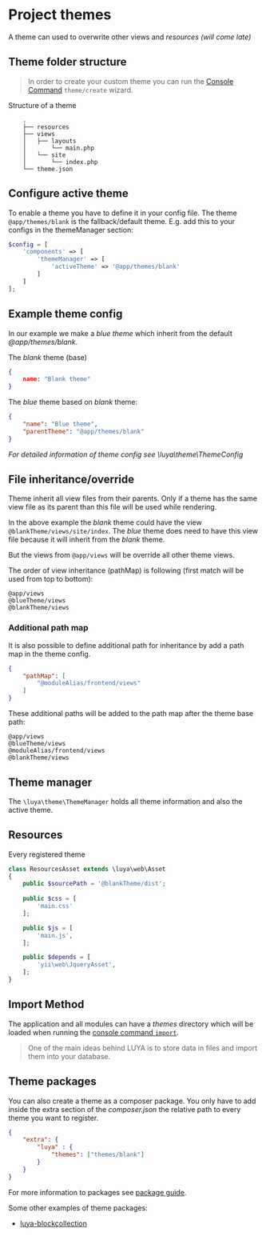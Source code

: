 # Project themes

A theme can used to overwrite other views and _resources (will come late)_

## Theme folder structure

> In order to create your custom theme you can run the [Console Command](luya-console.md) `theme/create` wizard.

Structure of a theme

```
    .
    ├── resources
    ├── views
    │   ├── layouts
    │       └── main.php
    │   └── site
    │       └── index.php
    └── theme.json
```

## Configure active theme

To enable a theme you have to define it in your config file. The theme `@app/themes/blank` is the fallback/default theme.
E.g. add this to your configs in the themeManager section:

```php
$config = [
    'components' => [
        'themeManager' => [
            'activeTheme' => '@app/themes/blank'
        ]
    ]
];
``` 

## Example theme config

In our example we make a *blue theme* which inherit from the default *@app/themes/blank*.

The *blank* theme (base)

```theme.json
{
    name: "Blank theme"
}
```

The *blue* theme based on *blank* theme:

```theme.json
{
    "name": "Blue theme",
    "parentTheme": "@app/themes/blank"
}
```

*For detailed information of theme config see \luya\theme\ThemeConfig*

## File inheritance/override

Theme inherit all view files from their parents. Only if a theme has the same view file as its parent than this file will be used while rendering.

In the above example the *blank* theme could have the view `@blankTheme/views/site/index`.
The *blue* theme does need to have this view file because it will inherit from the *blank* theme.

But the views from `@app/views` will be override all other theme views.

The order of view inheritance (pathMap) is following (first match will be used from top to bottom):

```pathmap
@app/views
@blueTheme/views
@blankTheme/views
```

### Additional path map

It is also possible to define additional path for inheritance by add a path map in the theme config.

```theme.json
{
    "pathMap": [
        "@moduleAlias/frontend/views"
    ]
}
```

These additional paths will be added to the path map after the theme base path:

```
@app/views
@blueTheme/views
@moduleAlias/frontend/views
@blankTheme/views
```

## Theme manager

The `\luya\theme\ThemeManager` holds all theme information and also the active theme.

## Resources

Every registered theme

```php
class ResourcesAsset extends \luya\web\Asset
{
    public $sourcePath = '@blankTheme/dist';
    
    public $css = [
        'main.css'
    ];

    public $js = [
        'main.js',
    ];

    public $depends = [
        'yii\web\JqueryAsset',
    ];
}
```

## Import Method

The application and all modules can have a *themes* directory which will be loaded when running the [console command `import`](luya-console.md). 

> One of the main ideas behind LUYA is to store data in files and import them into your database.

## Theme packages

You can also create a theme as a composer package.
You only have to add inside the extra section of the *composer.json* the relative path to every theme you want to register.

```json
{
    "extra": {
        "luya" : {
            "themes": ["themes/blank"]
        }
    }
}
```

For more information to packages see [package guide](luya-package-dev.md).

Some other examples of theme packages:

+ [luya-blockcollection](https://github.com/boehsermoe/luya-blockcollection/tree/theme)
